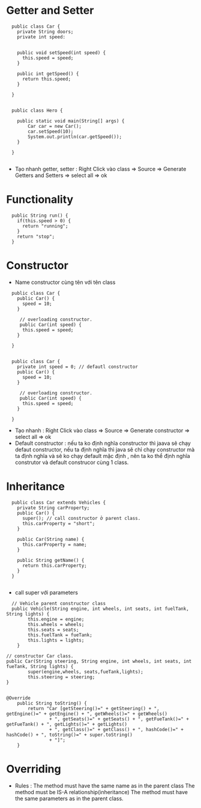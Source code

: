 # Getter and Setter

``` 
  public class Car {
    private String doors;
    private int speed:
    
    
    public void setSpeed(int speed) {
      this.speed = speed;
    }
    
    public int getSpeed() {
      return this.speed;
    }
     
  }
  
  
  public class Hero {
  
    public static void main(String[] args) {
        Car car = new Car();
        car.setSpeed(10);
        System.out.println(car.getSpeed());
    }
  
  }
  

```

- Tạo nhanh getter, setter : Right Click vào class => Source => Generate Getters and Setters => select all => ok

# Functionality

```
  public String run() {
    if(this.speed > 0) {
      return "running";
    }
    return "stop";
  }
```

# Constructor
- Name constructor cùng tên với tên class

```
  public class Car { 
    public Car() {
      speed = 10;
    }
  
     // overloading constructor.
     public Car(int speed) {
      this.speed = speed;
    }
  
  }
  
```

```
  public class Car { 
    private int speed = 0; // defautl constructor
    public Car() {
      speed = 10;
    }
  
     // overloading constructor.
     public Car(int speed) {
      this.speed = speed;
    }
  
  }

```

- Tạo nhanh :  Right Click vào class => Source => Generate constructor => select all => ok
- Default constructor : nếu ta ko định nghĩa constructor thì jaava sẽ chạy defaut constructor, nếu ta định nghĩa thì java sẽ chỉ chạy constructor mà ta định nghĩa và sẽ ko chạy default mặc định , nên ta ko thể định nghĩa construtor và default construcor cùng 1 class.



# Inheritance

```
  public class Car extends Vehicles {
    private String carProperty;
    public Car() {
      super(); // call constructor ở parent class.
      this.carProperty = "short";
    } 
    
    public Car(String name) {
      this.carProperty = name;
    }
    
    public String getName() {
      return this.carProperty;
    }
  }
  
```

- call super với parameters

```
  // Vehicle parent constructor class
  public Vehicle(String engine, int wheels, int seats, int fuelTank, String lights) {
		this.engine = engine;
		this.wheels = wheels;
		this.seats = seats;
		this.fuelTank = fueTank;
		this.lights = lights;
	}

// constructor Car class.
public Car(String steering, String engine, int wheels, int seats, int fueTank, String lights) {
		super(engine,wheels, seats,fueTank,lights);
		this.steering = steering;
}


@Override
	public String toString() {
		return "Car [getSteering()=" + getSteering() + ", getEngine()=" + getEngine() + ", getWheels()=" + getWheels()
				+ ", getSeats()=" + getSeats() + ", getFueTank()=" + getFueTank() + ", getLights()=" + getLights()
				+ ", getClass()=" + getClass() + ", hashCode()=" + hashCode() + ", toString()=" + super.toString()
				+ "]";
	}

```

# Overriding
- Rules :
The method must have the same name as in the parent class
The method must be IS-A relationship(inheritance)
The method must have the same parameters as in the parent class.
